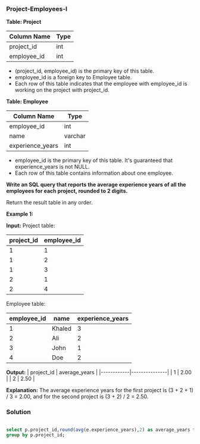 ### Project-Employees-I
**Table: Project**

| Column Name  | Type  |
|--------------|-------|
| project_id   | int   |
| employee_id  | int   |

- (project_id, employee_id) is the primary key of this table.
- employee_id is a foreign key to Employee table.
- Each row of this table indicates that the employee with employee_id is working on the project with project_id.

**Table: Employee**

| Column Name       | Type    |
|-------------------|---------|
| employee_id       | int     |
| name              | varchar |
| experience_years | int     |

- employee_id is the primary key of this table. It's guaranteed that experience_years is not NULL.
- Each row of this table contains information about one employee.

**Write an SQL query that reports the average experience years of all the employees for each project, rounded to 2 digits.**

Return the result table in any order.

**Example 1:**

**Input:**
Project table:

| project_id | employee_id |
|------------|-------------|
| 1          | 1           |
| 1          | 2           |
| 1          | 3           |
| 2          | 1           |
| 2          | 4           |

Employee table:

| employee_id | name   | experience_years |
|-------------|--------|------------------|
| 1           | Khaled | 3                |
| 2           | Ali    | 2                |
| 3           | John   | 1                |
| 4           | Doe    | 2                |

**Output:**
| project_id | average_years |
|------------|---------------|
| 1          | 2.00          |
| 2          | 2.50          |

**Explanation:** The average experience years for the first project is (3 + 2 + 1) / 3 = 2.00, and for the second project is (3 + 2) / 2 = 2.50.


### Solution
```sql

select p.project_id,round(avg(e.experience_years),2) as average_years from project as p join employee as e on p.employee_id = e.employee_id
group by p.project_id;
